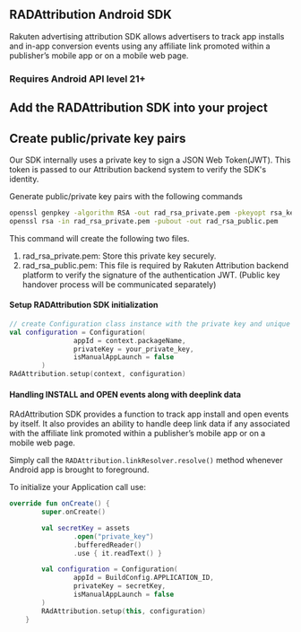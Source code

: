 ## RADAttribution Android SDK

Rakuten advertising attribution SDK allows advertisers to track app installs and in-app conversion events using any affiliate link promoted within a publisher’s mobile app or on a mobile web page.

### Requires Android API level 21+

## Add the RADAttribution SDK into your project

## Create public/private key pairs
Our SDK internally uses a private key to sign a JSON Web Token(JWT).
This token is passed to our Attribution backend system to verify the SDK's identity. 

Generate public/private key pairs with the following commands

```sh
openssl genpkey -algorithm RSA -out rad_rsa_private.pem -pkeyopt rsa_keygen_bits:256
openssl rsa -in rad_rsa_private.pem -pubout -out rad_rsa_public.pem
```
This command will create the following two files.
1. rad_rsa_private.pem: Store this private key securely.
2. rad_rsa_public.pem: This file is required by Rakuten Attribution backend platform to verify the signature of the authentication JWT. 
(Public key handover process will be communicated separately)

#### Setup RADAttribution SDK initialization


```kotlin
// create Configuration class instance with the private key and unique application id 
val configuration = Configuration(
                appId = context.packageName,
                privateKey = your_private_key,
                isManualAppLaunch = false
        )
RAdAttribution.setup(context, configuration)
```

#### Handling INSTALL and OPEN events along with deeplink data

RAdAttribution SDK provides a function to track app install and open events by itself. It also provides an ability to handle  deep link data if any associated with the affiliate link promoted within a publisher’s mobile app or on a mobile web page.

Simply call the `RADAttribution.linkResolver.resolve()` method whenever Android app is brought to foreground.

To initialize  your Application call use:
```kotlin
override fun onCreate() {
        super.onCreate()

        val secretKey = assets
                .open("private_key")
                .bufferedReader()
                .use { it.readText() }

        val configuration = Configuration(
                appId = BuildConfig.APPLICATION_ID,
                privateKey = secretKey,
                isManualAppLaunch = false
        )
        RAdAttribution.setup(this, configuration)
    }
```